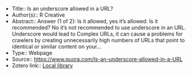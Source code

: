 - Title:: Is an underscore allowed in a URL?
- Author(s):: R Creative
- Abstract:: Answer (1 of 2): Is it allowed, yes it’s allowed. Is it recommended? No it’s not recommended to use underscore in an URL. Underscore would lead to Complex URLs, it can cause a problems for crawlers by creating unnecessarily high numbers of URLs that point to identical or similar content on your...
- Type:: Webpage
- Source:: https://www.quora.com/Is-an-underscore-allowed-in-a-URL
- Zotero link:: [Local library](zotero://select/library/items/28UAYQAY)
